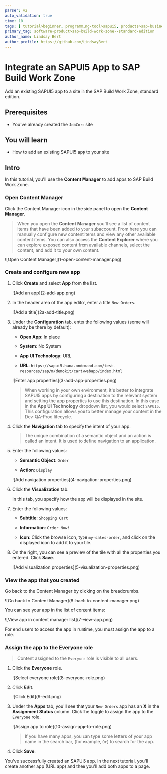 ```yaml
---
parser: v2
auto_validation: true
time: 10
tags: [ tutorial>beginner, programming-tool>sapui5, products>sap-business-technology-platform, topic>cloud, products>sap-build-work-zone--standard-edition]
primary_tag: software-product>sap-build-work-zone--standard-edition
author_name: Lindsay Bert
author_profile: https://github.com/LindsayBert
---
```

 
# Integrate an SAPUI5 App to SAP Build Work Zone
<!-- description --> Add an existing SAPUI5 app to a site in the SAP Build Work Zone, standard edition.

## Prerequisites
 - You've already created the `JobCore` site 


## You will learn
  - How to add an existing SAPUI5 app to your site

## Intro
In this tutorial, you'll use the **Content Manager** to add apps to SAP Build Work Zone.

### Open Content Manager


 Click the Content Manager icon in the side panel to open the **Content Manager**.

> When you open the **Content Manager** you'll see a list of content items that have been added to your subaccount. From here you can manually configure new content items and view any other available content items. You can also access the **Content Explorer** where you can explore exposed content from available channels, select the content, and add it to your own content.

  <!-- border -->![Open Content Manager](1-open-content-manager.png)


### Create and configure new app


1.  Click **Create** and select **App** from the list.  

    <!-- border -->![Add an app](2-add-app.png)

2. In the header area of the app editor, enter a title `New Orders`.  

    <!-- border -->![Add a title](2a-add-title.png)

3. Under the **Configuration** tab, enter the following values (some will already be there by default):

    * **Open App**: In place

    * **System**: No System

    * **App UI Technology**: URL

    * **URL**:  `https://sapui5.hana.ondemand.com/test-resources/sap/m/demokit/cart/webapp/index.html`

    <!-- border -->![Enter app properties](3-add-app-properties.png)

    > When working in your own environment, it's better to integrate SAPUI5 apps by configuring a destination to the relevant system and setting the app properties to use this destination. In this case in the  **App UI Technology** dropdown list, you would select `SAPUI5`. This configuration allows you to better manage your content in the Dev-QA-Prod lifecycle.

4. Click the **Navigation** tab to specify the intent of your app.

    > The unique combination of a semantic object and an action is called an intent. It is used to define navigation to an application.

5. Enter the following values:

    * **Semantic Object**: `Order`

    * **Action**: `Display`

    <!-- border -->![Add navigation properties](4-navigation-properties.png)

6. Click the **Visualization** tab.

    In this tab, you specify how the app will be displayed in the site.

7. Enter the following values:

      * **Subtitle**: `Shopping Cart `

      * **Information**:  `Order Now!`

      * **Icon**: Click the browse icon, type `my-sales-order`, and click on the displayed icon to add it to your tile.

8. On the right, you can see a preview of the tile with all the properties you entered. Click **Save**.

    <!-- border -->![Add visualization properties](5-visualization-properties.png)


### View the app that you created


Go back to the Content Manager by clicking on the breadcrumbs.

  <!-- border -->![Go back to Content Manager](6-back-to-content-manager.png)

You can see your app in the list of content items:

  <!-- border -->![View app in content manager list](7-view-app.png)

For end users to access the app in runtime, you must assign the app to a role. 


### Assign the app to the Everyone role


> Content assigned to the `Everyone` role is visible to all users.

1. Click the **Everyone** role.

    <!-- border -->![Select everyone role](8-everyone-role.png)

2. Click **Edit**.

    <!-- border -->![Click Edit](9-edit.png)

3. Under the **Apps** tab, you'll see that your `New Orders` app has an **X** in the **Assignment Status** column. Click the toggle to assign the app to the `Everyone` role.

    <!-- border -->![Assign app to role](10-assign-app-to-role.png)

    
    > If you have many apps, you can type some letters of your app name in the search bar, (for example, `Or`) to search for the app.

4. Click **Save**.


You've successfully created an SAPUI5 app. In the next tutorial, you'll create another app (URL app) and then you'll add both apps to a page.


